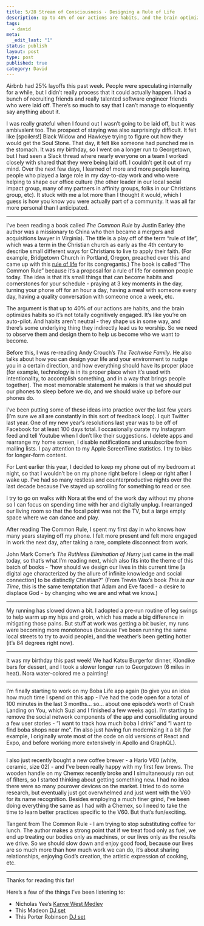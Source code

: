 ```yaml
---
title: 5/28 Stream of Consciousness - Designing a Rule of Life
description: Up to 40% of our actions are habits, and the brain optimizes habits so it’s not totally cognitively engaged. It’s like you’re on auto-pilot. And habits aren’t neutral - they shape us in some way, and there’s some underlying thing they indirectly lead us to worship. So we need to observe them and design them to help us become who we want to become.
tags:
  - david
meta:
  _edit_last: "1"
status: publish
layout: post
type: post
published: true
category: David
---
```


Airbnb had 25% layoffs this past week. People were speculating internally for a while, but I didn’t really process that it could actually happen. I had a bunch of recruiting friends and really talented software engineer friends who were laid off. There’s so much to say that I can’t manage to eloquently say anything about it.

I was really grateful when I found out I wasn’t going to be laid off, but it was ambivalent too. The prospect of staying was also surprisingly difficult. It felt like [spoilers!] Black Widow and Hawkeye trying to figure out how they would get the Soul Stone. That day, it felt like someone had punched me in the stomach. It was my birthday, so I went on a longer run to Georgetown, but I had seen a Slack thread where nearly everyone on a team I worked closely with shared that they were being laid off. I couldn’t get it out of my mind. Over the next few days, I learned of more and more people leaving, people who played a large role in my day-to-day work and who were helping to shape our office culture (the other leader in our local social impact group, many of my partners in affinity groups, folks in our Christians group, etc). It stuck with me a lot more than I thought it would, which I guess is how you know you were actually part of a community. It was all far more personal than I anticipated.

---

I’ve been reading a book called _The Common Rule_ by Justin Earley (the author was a missionary to China who then became a mergers and acquisitions lawyer in Virginia). The title is a play off of the term “rule of life”, which was a term in the Christian church as early as the 4th century to describe small different ways for Christians to live to apply their faith. (For example, Bridgetown Church in Portland, Oregon, preached over this and came up with this [rule of life](https://www.brdgtwn.church/rule) for its congregants.) The book is called “The Common Rule” because it’s a proposal for a rule of life for common people today. The idea is that it’s small things that can become habits and cornerstones for your schedule - praying at 3 key moments in the day, turning your phone off for an hour a day, having a meal with someone every day, having a quality conversation with someone once a week, etc.

The argument is that up to 40% of our actions are habits, and the brain optimizes habits so it’s not totally cognitively engaged. It’s like you’re on auto-pilot. And habits aren’t neutral - they shape us in some way, and there’s some underlying thing they indirectly lead us to worship. So we need to observe them and design them to help us become who we want to become.

Before this, I was re-reading Andy Crouch’s _The Techwise Family_. He also talks about how you can design your life and your environment to nudge you in a certain direction, and how everything should have its proper place (for example, technology is in its proper place when it’s used with intentionality, to accomplish something, and in a way that brings people together). The most memorable statement he makes is that we should put our phones to sleep before we do, and we should wake up before our phones do.

I’ve been putting some of these ideas into practice over the last few years (I’m sure we all are constantly in this sort of feedback loop). I quit Twitter last year. One of my new year’s resolutions last year was to be off of Facebook for at least 100 days total. I occasionally curate my Instagram feed and tell Youtube when I don’t like their suggestions. I delete apps and rearrange my home screen, I disable notifications and unsubscribe from mailing lists. I pay attention to my Apple ScreenTime statistics. I try to bias for longer-form content.

For Lent earlier this year, I decided to keep my phone out of my bedroom at night, so that I wouldn’t be on my phone right before I sleep or right after I wake up. I’ve had so many restless and counterproductive nights over the last decade because I’ve stayed up scrolling for something to read or see.

I try to go on walks with Nora at the end of the work day without my phone so I can focus on spending time with her and digitally unplug. I rearranged our living room so that the focal point was not the TV, but a large empty space where we can dance and play.

After reading The Common Rule, I spent my first day in who knows how many years staying off my phone. I felt more present and felt more engaged in work the next day, after taking a rare, complete disconnect from work.

John Mark Comer’s _The Ruthless Elimination of Hurry_ just came in the mail today, so that’s what I’m reading next, which also fits into the theme of this batch of books - “how should we design our lives in this current time [a digital age characterized by the allure of infinite knowledge and social connection] to be distinctly Christian?” (From Trevin Wax’s book _This is our Time_, this is the same temptation that Adam and Eve faced - a desire to displace God - by changing who we are and what we know.)

---

My running has slowed down a bit. I adopted a pre-run routine of leg swings to help warm up my hips and groin, which has made a big difference in mitigating those pains. But stuff at work was getting a bit busier, my runs were becoming more monotonous (because I’ve been running the same local streets to try to avoid people), and the weather’s been getting hotter (it’s 84 degrees right now).

---

It was my birthday this past week! We had Katsu Burgerfor dinner, Klondike bars for dessert, and I took a slower longer run to Georgetown (6 miles in heat). Nora water-colored me a painting!

---

I’m finally starting to work on my Boba Life app again (to give you an idea how much time I spend on this app - I’ve had the code open for a total of 100 minutes in the last 3 months… so… about one episode’s worth of Crash Landing on You, which Suzi and I finished a few weeks ago). I’m starting to remove the social network components of the app and consolidating around a few user stories - “I want to track how much boba I drink” and “I want to find boba shops near me”. I’m also just having fun modernizing it a bit (for example, I originally wrote most of the code on old versions of React and Expo, and before working more extensively in Apollo and GraphQL).

---

I also just recently bought a new coffee brewer - a Hario V60 (white, ceramic, size 02) - and I’ve been really happy with my first few brews. The wooden handle on my Chemex recently broke and I simultaneously ran out of filters, so I started thinking about getting something new. I had no idea there were so many pourover devices on the market. I tried to do some research, but eventually just got overwhelmed and just went with the V60 for its name recognition. Besides employing a much finer grind, I’ve been doing everything the same as I had with a Chemex, so I need to take the time to learn better practices specific to the V60. But that’s fun/exciting.

Tangent from The Common Rule - I am trying to stop substituting coffee for lunch. The author makes a strong point that if we treat food only as fuel, we end up treating our bodies only as machines, or our lives only as the results we drive. So we should slow down and enjoy good food, because our lives are so much more than how much work we can do, it’s about sharing relationships, enjoying God’s creation, the artistic expression of cooking, etc.

---

Thanks for reading this far!

Here’s a few of the things I’ve been listening to:

- Nicholas Yee’s [Kanye West Medley](https://www.youtube.com/watch?v=S9GYP5cKAY8)
- This Madeon [DJ set](https://www.youtube.com/watch?v=PSRdKi2GscM)
- This Porter Robinson [DJ set](https://www.youtube.com/watch?v=4KGsgpFiswQ)
